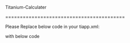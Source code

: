 Titanium-Calculater

=========================================

Please Replace below code in your tiapp.xml:

<blockquote><android xmlns:android="http://schemas.android.com/apk/res/android"/></blockquote>

with below code

<android 
    xmlns:android="http://schemas.android.com/apk/res/android">
    <manifest>
      <application>
        <!-- Need to specify at least API level 11 for Titanium SDK 3.2.x and prior -->
        <activity android:configChanges="keyboardHidden|orientation" android:name="org.appcelerator.titanium.TiActivity" android:screenOrientation="portrait"/>
      </application>
    </manifest>
  </android>
  
